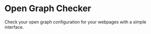 # Open Graph Checker

Check your open graph configuration for your webpages with a simple interface.